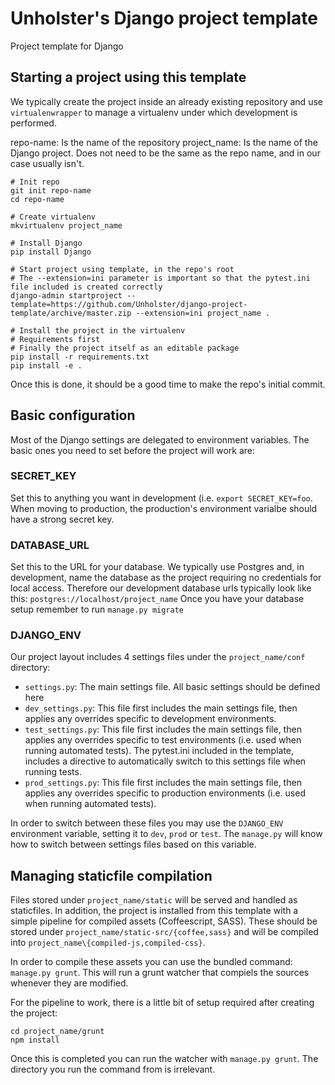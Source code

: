 # Unholster's Django project template
Project template for Django

## Starting a project using this template
We typically create the project inside an already existing repository and use `virtualenwrapper` to manage a virtualenv under which development is performed.

repo-name: Is the name of the repository
project_name: Is the name of the Django project. Does not need to be the same as the repo name, and in our case usually isn't.

```
# Init repo
git init repo-name
cd repo-name

# Create virtualenv
mkvirtualenv project_name

# Install Django
pip install Django

# Start project using template, in the repo's root
# The --extension=ini parameter is important so that the pytest.ini file included is created correctly
django-admin startproject --template=https://github.com/Unholster/django-project-template/archive/master.zip --extension=ini project_name .

# Install the project in the virtualenv
# Requirements first
# Finally the project itself as an editable package
pip install -r requirements.txt
pip install -e .
```

Once this is done, it should be a good time to make the repo's initial commit.

## Basic configuration
Most of the Django settings are delegated to environment variables. The basic ones you need to set before the project will work are:

### SECRET_KEY
Set this to anything you want in development (i.e. `export SECRET_KEY=foo`. When moving to production, the production's environment varialbe should have a strong secret key.

### DATABASE_URL
Set this to the URL for your database. We typically use Postgres and, in development, name the database as the project requiring no credentials for local access. Therefore our development database urls typically look like this: `postgres://localhost/project_name`
Once you have your database setup remember to run `manage.py migrate`

### DJANGO_ENV
Our project layout includes 4 settings files under the `project_name/conf` directory:
* `settings.py`: The main settings file. All basic settings should be defined here
* `dev_settings.py`: This file first includes the main settings file, then applies any overrides specific to development environments.
* `test_settings.py`: This file first includes the main settings file, then applies any overrides specific to test environments (i.e. used when running automated tests). The pytest.ini included in the template, includes a directive to automatically switch to this settings file when running tests.
* `prod_settings.py`: This file first includes the main settings file, then applies any overrides specific to production environments (i.e. used when running automated tests).

In order to switch between these files you may use the `DJANGO_ENV` environment variable, setting it to `dev`, `prod` or `test`. The `manage.py` will know how to switch between settings files based on this variable.

## Managing staticfile compilation

Files stored under `project_name/static` will be served and handled as staticfiles.
In addition, the project is installed from this template with a simple pipeline for compiled assets (Coffeescript, SASS).
These should be stored under `project_name/static-src/{coffee,sass}` and will be compiled into `project_name\{compiled-js,compiled-css}`.

In order to compile these assets you can use the bundled command: `manage.py grunt`. This will run a grunt watcher that compiels the sources whenever they are modified.

For the pipeline to work, there is a little bit of setup required after creating the project:
```
cd project_name/grunt
npm install
```

Once this is completed you can run the watcher with `manage.py grunt`. The directory you run the command from is irrelevant.
